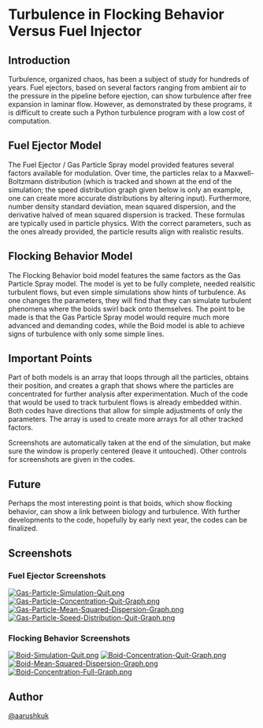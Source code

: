 # Turbulence in Flocking Behavior Versus Fuel Injector

## Introduction
Turbulence, organized chaos, has been a subject of study for hundreds of years. Fuel ejectors, based on several factors ranging from ambient air to the pressure in the pipeline before ejection, can show turbulence after free expansion in laminar flow. However, as demonstrated by these programs, it is difficult to create such a Python turbulence program with a low cost of computation. 

## Fuel Ejector Model
The Fuel Ejector / Gas Particle Spray model provided features several factors available for modulation. Over time, the particles relax to a Maxwell-Boltzmann distribution (which is tracked and shown at the end of the simulation; the speed distribution graph given below is only an example, one can create more accurate distributions by altering input). Furthermore, number density standard deviation, mean squared dispersion, and the derivative halved of mean squared dispersion is tracked. These formulas are typically used in particle physics. With the correct parameters, such as the ones already provided, the particle results align with realistic results.

## Flocking Behavior Model
The Flocking Behavior boid model features the same factors as the Gas Particle Spray model. The model is yet to be fully complete, needed realsitic turbulent flows, but even simple simulations show hints of turbulence. As one changes the parameters, they will find that they can simulate turbulent phenomena where the boids swirl back onto themselves. The point to be made is that the Gas Particle Spray model would require much more advanced and demanding codes, while the Boid model is able to achieve signs of turbulence with only some simple lines.

## Important Points
Part of both models is an array that loops through all the particles, obtains their position, and creates a graph that shows where the particles are concentrated for further analysis after experimentation. Much of the code that would be used to track turbulent flows is already embedded within. Both codes have directions that allow for simple adjustments of only the parameters. The array is used to create more arrays for all other tracked factors.

Screenshots are automatically taken at the end of the simulation, but make sure the window is properly centered (leave it untouched). Other controls for screenshots are given in the codes.

## Future

Perhaps the most interesting point is that boids, which show flocking behavior, can show a link between biology and turbulence. With further developments to the code, hopefully by early next year, the codes can be finalized.

## Screenshots

### Fuel Ejector Screenshots

[![Gas-Particle-Simulation-Quit.png](https://i.postimg.cc/brMzvkQk/Gas-Particle-Simulation-Quit.png)](https://postimg.cc/N26hJyCj)
[![Gas-Particle-Concentration-Quit-Graph.png](https://i.postimg.cc/kXBGdXxW/Gas-Particle-Concentration-Quit-Graph.png)](https://postimg.cc/6yxtrKbQ)
[![Gas-Particle-Mean-Squared-Dispersion-Graph.png](https://i.postimg.cc/GmvccB9T/Gas-Particle-Mean-Squared-Dispersion-Graph.png)](https://postimg.cc/SnN0dx6m)
[![Gas-Particle-Speed-Distribution-Quit-Graph.png](https://i.postimg.cc/sXgy9wm5/Gas-Particle-Speed-Distribution-Quit-Graph.png)](https://postimg.cc/7Cdpq1pL)

### Flocking Behavior Screenshots

[![Boid-Simulation-Quit.png](https://i.postimg.cc/hvQkpwdQ/Boid-Simulation-Quit.png)](https://postimg.cc/64wbQMzB)
[![Boid-Concentration-Quit-Graph.png](https://i.postimg.cc/RV5S2QZx/Boid-Concentration-Quit-Graph.png)](https://postimg.cc/s1mChWWT)
[![Boid-Mean-Squared-Dispersion-Graph.png](https://i.postimg.cc/dVQYKWMp/Boid-Mean-Squared-Dispersion-Graph.png)](https://postimg.cc/qzFYsxvx)
[![Boid-Concentration-Full-Graph.png](https://i.postimg.cc/4yRD2Pb8/Boid-Concentration-Full-Graph.png)](https://postimg.cc/5YpK6wrv)


## Author
[@aarushkuk](https://github.com/aarushkuk)
